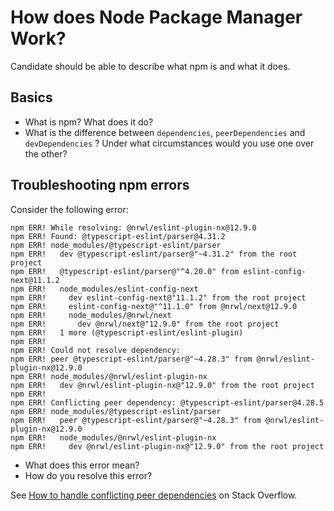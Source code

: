 # How does Node Package Manager Work?

Candidate should be able to describe what npm is and what it does.

## Basics

* What is npm? What does it do?
* What is the difference between `dependencies`, `peerDependencies` and `devDependencies` ? Under what circumstances would you use one over the other?

## Troubleshooting npm errors

Consider the following error:

```
npm ERR! While resolving: @nrwl/eslint-plugin-nx@12.9.0
npm ERR! Found: @typescript-eslint/parser@4.31.2
npm ERR! node_modules/@typescript-eslint/parser
npm ERR!   dev @typescript-eslint/parser@"~4.31.2" from the root project
npm ERR!   @typescript-eslint/parser@"^4.20.0" from eslint-config-next@11.1.2
npm ERR!   node_modules/eslint-config-next
npm ERR!     dev eslint-config-next@"11.1.2" from the root project
npm ERR!     eslint-config-next@"^11.1.0" from @nrwl/next@12.9.0
npm ERR!     node_modules/@nrwl/next
npm ERR!       dev @nrwl/next@"12.9.0" from the root project
npm ERR!   1 more (@typescript-eslint/eslint-plugin)
npm ERR! 
npm ERR! Could not resolve dependency:
npm ERR! peer @typescript-eslint/parser@"~4.28.3" from @nrwl/eslint-plugin-nx@12.9.0
npm ERR! node_modules/@nrwl/eslint-plugin-nx
npm ERR!   dev @nrwl/eslint-plugin-nx@"12.9.0" from the root project
npm ERR! 
npm ERR! Conflicting peer dependency: @typescript-eslint/parser@4.28.5
npm ERR! node_modules/@typescript-eslint/parser
npm ERR!   peer @typescript-eslint/parser@"~4.28.3" from @nrwl/eslint-plugin-nx@12.9.0
npm ERR!   node_modules/@nrwl/eslint-plugin-nx
npm ERR!     dev @nrwl/eslint-plugin-nx@"12.9.0" from the root project
```

* What does this error mean?
* How do you resolve this error?

See [How to handle conflicting peer dependencies](https://stackoverflow.com/questions/69259024/how-to-handle-conflicting-peer-dependencies) on Stack Overflow.
